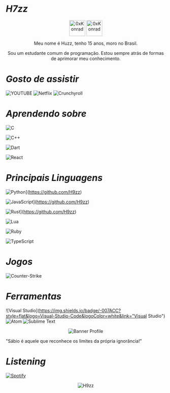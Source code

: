 #                                                                    *H7zz*

<p align="center">
<a href="https://twitter.com/0xKonradRose" target="blank"><img align="center" src="https://media.discordapp.net/attachments/768926761844211753/790973393423171674/580b57fcd9996e24bc43c53e.png?width=389&height=389" alt="0xKonrad" height="50" width="50" /></a>
<a href="https://instagram.com/m.s.swindler" target="blank"><img align="center" src="https://media.discordapp.net/attachments/768926761844211753/790985149457629254/unnamed_2.png?width=307&height=307" alt="0xKonrad" height="50" width="50"</a>
</a>     
</p>

<p align="center">Meu nome é Huzz, tenho 15 anos, moro no Brasil. 
</p>

<p align="center">Sou um estudante comum de programação. Estou sempre atrás de formas de aprimorar meu conhecimento.
</p>


#                                                                    *Gosto de assistir*

 ![YOUTUBE](https://img.shields.io/badge/YouTube-FF0000?style=for-the-badge&logo=youtube&logoColor=white)
 ![Netflix](https://img.shields.io/badge/Netflix-E50914?style=for-the-badge&logo=netflix&logoColor=white)
 ![Crunchyroll](https://img.shields.io/badge/Crunchyroll-F47521?style=for-the-badge&logo=crunchyroll&logoColor=white)

#                                                                    *Aprendendo sobre*

 ![C](https://img.shields.io/badge/C-00599C?style=for-the-badge&logo=c&logoColor=white)
 
 ![C++](https://img.shields.io/badge/C%2B%2B-00599C?style=for-the-badge&logo=c%2B%2B&logoColor=white)

 ![Dart](https://img.shields.io/badge/Dart-0175C2?style=for-the-badge&logo=dart&logoColor=white)
 
 ![React](https://img.shields.io/badge/React-20232A?style=for-the-badge&logo=react&logoColor=61DAFB)
#                                                                    *Principais Linguagens*

![Python](https://img.shields.io/badge/python%20-%2314354C.svg?&style=for-the-badge&logo=python&logoColor=white)](https://github.com/H9zz)
 
![JavaScript](https://img.shields.io/badge/javascript%20-%23323330.svg?&style=for-the-badge&logo=javascript&logoColor=%23F7DF1E)](https://github.com/H9zz)

![Rust](https://img.shields.io/badge/rust%20-%2314354C.svg?&style=for-the-badge&logo=rust&logoColor=white)](https://github.com/H9zz)
 
![Lua](https://img.shields.io/badge/Lua-2C2D72?style=for-the-badge&logo=lua&logoColor=white)
 
![Ruby](https://img.shields.io/badge/Ruby-CC342D?style=for-the-badge&logo=ruby&logoColor=white)

![TypeScript](https://img.shields.io/badge/TypeScript-007ACC?style=for-the-badge&logo=typescript&logoColor=white)

#                                                                      *Jogos*

![Counter-Strike](https://img.shields.io/badge/Counter_Strike-000000?style=for-the-badge&logo=counter-strike&logoColor=white)

#                                                                      *Ferramentas*

![Visual Studio](https://img.shields.io/badge/-007ACC?style=flat&logo=Visual-Studio-Code&logoColor=white&link="Visual Studio")
![Atom](https://img.shields.io/badge/-007ACC?style=flat&logo=Atom&logoColor=white&link=https://github.com/0xKonrad "Atom")
![Sublime Text](https://img.shields.io/badge/-007ACC?style=flat&logo=Sublime-Text&logoColor=white&link=https://github.com/0xKonrad "Sublime Text")

<p align="center"><img src="https://cdn.discordapp.com/attachments/768926761844211753/791262296017862716/konradbanner.jpg" alt="Banner Profile"/></p>

"Sábio é aquele que reconhece os limites da própria ignorância!" 
<p align="left">

#                                                                    *Listening*

[![Spotify](https://now-playing-codestackr.vercel.app/api/spotify-playing)](https://open.spotify.com/user/tj80gwbjn63j8r5ph3zrzn8hc)

<p align="center"><img src="https://github-readme-stats.vercel.app/api?username=0xKonrad&theme=graywhite&show_icons=true" alt="H9zz"/></p>

